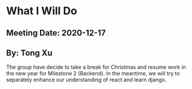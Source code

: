 # What I Will Do

## Meeting Date: 2020-12-17

## By: Tong Xu

The group have decide to take a break for Christmas and resume work in the new year for Milestone 2 (Backend). In the meantime, we will try to separately enhance our understanding of react and learn django.
